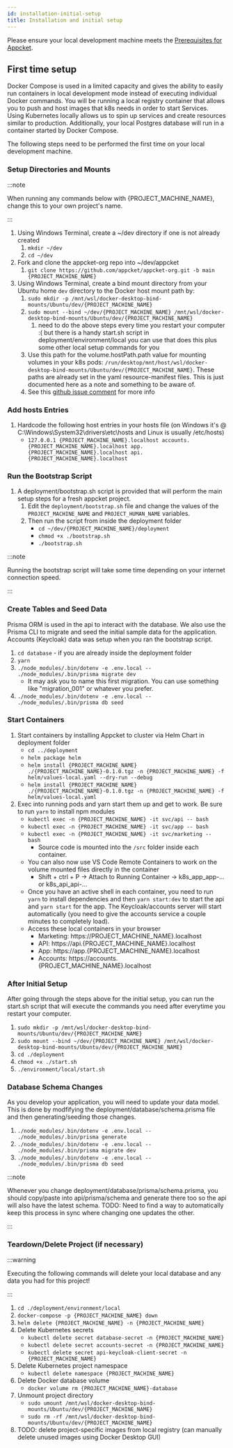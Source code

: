 ```yaml
---
id: installation-initial-setup
title: Installation and initial setup
---
```


Please ensure your local development machine meets the [Prerequisites for Appcket](./prerequisites).

## First time setup

Docker Compose is used in a limited capacity and gives the ability to easily run containers in local development mode instead of executing individual Docker commands.
You will be running a local registry container that allows you to push and host images that k8s needs in order to start Services.
Using Kubernetes locally allows us to spin up services and create resources similar to production. Additionally, your local Postgres database will run in a container started by Docker Compose.

The following steps need to be performed the first time on your local development machine.

### Setup Directories and Mounts

:::note

When running any commands below with {PROJECT_MACHINE_NAME}, change this to your own project's name.

:::

1. Using Windows Terminal, create a ~/dev directory if one is not already created
    1. `mkdir ~/dev`
    1. `cd ~/dev`
1. Fork and clone the appcket-org repo into ~/dev/appcket
    1. `git clone https://github.com/appcket/appcket-org.git -b main {PROJECT_MACHINE_NAME}`
1. Using Windows Terminal, create a bind mount directory from your Ubuntu home `dev` directory to the Docker host mount path by:
    1. `sudo mkdir -p /mnt/wsl/docker-desktop-bind-mounts/Ubuntu/dev/{PROJECT_MACHINE_NAME}`
    1. `sudo mount --bind ~/dev/{PROJECT_MACHINE_NAME} /mnt/wsl/docker-desktop-bind-mounts/Ubuntu/dev/{PROJECT_MACHINE_NAME}`
        1. need to do the above steps every time you restart your computer :( but there is a handy start.sh script in deployment/environment/local you can use that does this plus some other local setup commands for you
    1. Use this path for the volume.hostPath.path value for mounting volumes in your k8s pods: `/run/desktop/mnt/host/wsl/docker-desktop-bind-mounts/Ubuntu/dev/{PROJECT_MACHINE_NAME}`. These paths are already set in the yaml resource-manifest files. This is just documented here as a note and something to be aware of.
    1. See this [github issue comment](https://github.com/docker/for-win/issues/7023#issuecomment-640142404) for more info

### Add hosts Entries

1. Hardcode the following host entries in your hosts file (on Windows it's @ C:\Windows\System32\drivers\etc\hosts and Linux is usually /etc/hosts)
    * `127.0.0.1 {PROJECT_MACHINE_NAME}.localhost accounts.{PROJECT_MACHINE_NAME}.localhost app.{PROJECT_MACHINE_NAME}.localhost api.{PROJECT_MACHINE_NAME}.localhost`

### Run the Bootstrap Script

1. A deployment/bootstrap.sh script is provided that will perform the main setup steps for a fresh appcket project.
    1. Edit the `deployment/bootstrap.sh` file and change the values of the `PROJECT_MACHINE_NAME` and `PROJECT_HUMAN_NAME` variables.
    1. Then run the script from inside the deployment folder
        * `cd ~/dev/{PROJECT_MACHINE_NAME}/deployment`
        * `chmod +x ./bootstrap.sh`
        * `./bootstrap.sh`

:::note

Running the bootstrap script will take some time depending on your internet connection speed.

:::

### Create Tables and Seed Data

Prisma ORM is used in the api to interact with the database. We also use the Prisma CLI to migrate and seed the initial sample data for the application. Accounts (Keycloak) data was setup when you ran the bootstrap script.

1. `cd database` - if you are already inside the deployment folder
1. `yarn`
1. `./node_modules/.bin/dotenv -e .env.local -- ./node_modules/.bin/prisma migrate dev`
    * It may ask you to name this first migration. You can use something like "migration_001" or whatever you prefer.
1. `./node_modules/.bin/dotenv -e .env.local -- ./node_modules/.bin/prisma db seed`

### Start Containers

1. Start containers by installing Appcket to cluster via Helm Chart in deployment folder
    * `cd ../deployment`
    * `helm package helm`
    * `helm install {PROJECT_MACHINE_NAME} ./{PROJECT_MACHINE_NAME}-0.1.0.tgz -n {PROJECT_MACHINE_NAME} -f helm/values-local.yaml --dry-run --debug`
    * `helm install {PROJECT_MACHINE_NAME} ./{PROJECT_MACHINE_NAME}-0.1.0.tgz -n {PROJECT_MACHINE_NAME} -f helm/values-local.yaml`
1. Exec into running pods and yarn start them up and get to work. Be sure to run `yarn` to install npm modules
    * `kubectl exec -n {PROJECT_MACHINE_NAME} -it svc/api -- bash`
    * `kubectl exec -n {PROJECT_MACHINE_NAME} -it svc/app -- bash`
    * `kubectl exec -n {PROJECT_MACHINE_NAME} -it svc/marketing -- bash`
        * Source code is mounted into the `/src` folder inside each container.
    * You can also now use VS Code Remote Containers to work on the volume mounted files directly in the container
        * Shift + ctrl + P -> Attach to Running Container -> k8s_app_app-... or k8s_api_api-...
    * Once you have an active shell in each container, you need to run `yarn` to install dependencies and then `yarn start:dev` to start the api and `yarn start` for the app. The Keycloak/accounts server will start automatically (you need to give the accounts service a couple minutes to completely load).
    * Access these local containers in your browser
        * Marketing: https://PROJECT_MACHINE_NAME}.localhost
        * API: https://api.{PROJECT_MACHINE_NAME}.localhost
        * App: https://app.{PROJECT_MACHINE_NAME}.localhost
        * Accounts: https://accounts.{PROJECT_MACHINE_NAME}.localhost

### After Initial Setup

After going through the steps above for the initial setup, you can run the start.sh script that will execute the commands you need after everytime you restart your computer.

1. `sudo mkdir -p /mnt/wsl/docker-desktop-bind-mounts/Ubuntu/dev/{PROJECT_MACHINE_NAME}`
1. `sudo mount --bind ~/dev/{PROJECT_MACHINE_NAME} /mnt/wsl/docker-desktop-bind-mounts/Ubuntu/dev/{PROJECT_MACHINE_NAME}`
1. `cd ./deployment`
1. `chmod +x ./start.sh`
1. `./environment/local/start.sh`

### Database Schema Changes

As you develop your application, you will need to update your data model. This is done by modfifying the deployment/database/schema.prisma file and then generating/seeding those changes.

1. `./node_modules/.bin/dotenv -e .env.local -- ./node_modules/.bin/prisma generate`
1. `./node_modules/.bin/dotenv -e .env.local -- ./node_modules/.bin/prisma migrate dev`
1. `./node_modules/.bin/dotenv -e .env.local -- ./node_modules/.bin/prisma db seed`

:::note

Whenever you change deployment/database/prisma/schema.prisma, you should copy/paste into api/prisma/schema and generate there too so the api will also have the latest schema. TODO: Need to find a way to automatically keep this process in sync where changing one updates the other.

:::

### Teardown/Delete Project (if necessary)

:::warning

Executing the following commands will delete your local database and any data you had for this project!

:::

1. `cd ./deployment/environment/local`
1. `docker-compose -p {PROJECT_MACHINE_NAME} down`
1. `helm delete {PROJECT_MACHINE_NAME} -n {PROJECT_MACHINE_NAME}`
1. Delete Kubernetes secrets
    * `kubectl delete secret database-secret -n {PROJECT_MACHINE_NAME}`
    * `kubectl delete secret accounts-secret -n {PROJECT_MACHINE_NAME}`
    * `kubectl delete secret api-keycloak-client-secret -n {PROJECT_MACHINE_NAME}`
1. Delete Kubernetes project namespace
    * `kubectl delete namespace {PROJECT_MACHINE_NAME}`
1. Delete Docker database volume
    * `docker volume rm {PROJECT_MACHINE_NAME}-database`
1. Unmount project directory
    * `sudo umount /mnt/wsl/docker-desktop-bind-mounts/Ubuntu/dev/{PROJECT_MACHINE_NAME}`
    * `sudo rm -rf /mnt/wsl/docker-desktop-bind-mounts/Ubuntu/dev/{PROJECT_MACHINE_NAME}`
1. TODO: delete project-specific images from local registry (can manually delete unused images using Docker Desktop GUI)
